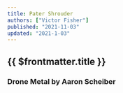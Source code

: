 ```yaml
---
title: Pater Shrouder
authors: ["Victor Fisher"]
published: "2021-11-03"
updated: "2021-1-03"
---
```


## {{ $frontmatter.title }}

### Drone Metal by Aaron Scheiber
